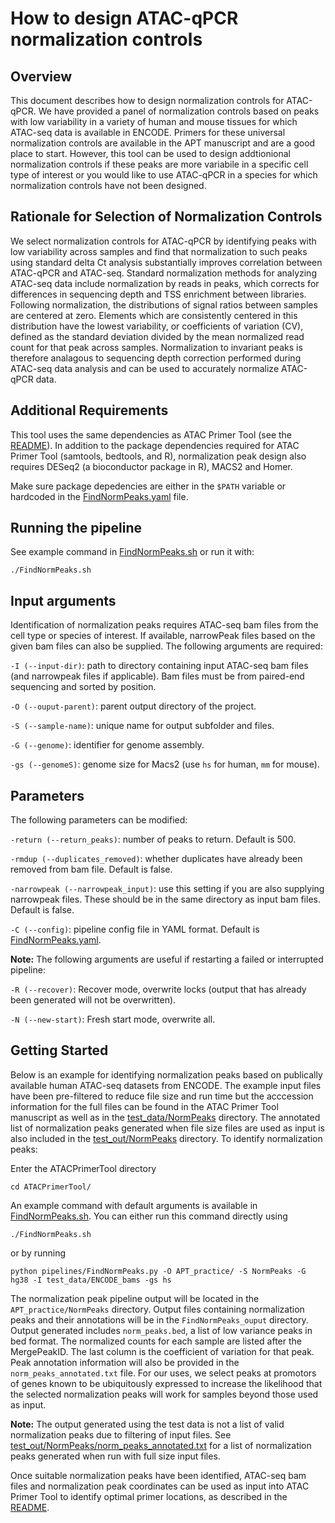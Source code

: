 # How to design ATAC-qPCR normalization controls

## Overview

This document describes how to design normalization controls for ATAC-qPCR. We have provided
a panel of normalization controls based on peaks with low variability in a variety of human and mouse tissues for which ATAC-seq
data is available in ENCODE. Primers for these universal normalization controls are available in the APT manuscript
and are a good place to start.  However, this tool can be used to design addtionional normalization controls if these peaks 
are more variabile in a specific cell type of interest or you would like to use ATAC-qPCR in a species for which normalization
controls have not been designed.

## Rationale for Selection of Normalization Controls

We select normalization controls for ATAC-qPCR by identifying peaks with low variability across samples and find that 
normalization to such peaks using standard delta Ct analysis substantially improves correlation between ATAC-qPCR 
and ATAC-seq. Standard normalization methods for analyzing ATAC-seq data include normalization by reads in peaks, 
which corrects for differences in sequencing depth and TSS enrichment between libraries. Following normalization, 
the distributions of signal ratios between samples are centered at zero. Elements which are 
consistently centered in this distribution have the lowest variability, or coefficients of variation (CV), defined 
as the standard deviation divided by the mean normalized read count for that peak across samples. Normalization to 
invariant peaks is therefore analagous to sequencing depth correction performed during ATAC-seq data analysis
and can be used to accurately normalize ATAC-qPCR data.

## Additional Requirements

This tool uses the same dependencies as ATAC Primer Tool (see the [README](README.md)). In addition to the 
package dependencies required for ATAC Primer Tool (samtools, bedtools, and R), normalization peak design 
also requires DESeq2 (a bioconductor package in R), MACS2 and Homer.  

Make sure package depedencies are either in the `$PATH` variable or hardcoded in the 
[FindNormPeaks.yaml](pipelines/FindNormPeaks_config.yaml) file.  

## Running the pipeline

See example command in [FindNormPeaks.sh](FindNormPeaks.sh) or run it with:

```
./FindNormPeaks.sh
```

## Input arguments

Identification of normalization peaks requires ATAC-seq bam files from the cell type or species of interest.  If available, narrowPeak files based on the given bam files can also be supplied. The following arguments are required:

`-I (--input-dir)`: path to directory containing input ATAC-seq bam files (and narrowpeak files if applicable). Bam files must be from paired-end sequencing and sorted by position.  

`-O (--ouput-parent)`: parent output directory of the project.

`-S (--sample-name)`: unique name for output subfolder and files.

`-G (--genome)`: identifier for genome assembly.

`-gs (--genomeS)`: genome size for Macs2 (use `hs` for human, `mm` for mouse).  

## Parameters

The following parameters can be modified:

`-return (--return_peaks)`: number of peaks to return. Default is 500.

`-rmdup (--duplicates_removed)`: whether duplicates have already been removed from bam file.  Default is false.

`-narrowpeak (--narrowpeak_input)`: use this setting if you are also supplying narrowpeak files.  These should be in the same directory as input bam files. Default is false.

`-C (--config)`: pipeline config file in YAML format.  Default is [FindNormPeaks.yaml](pipelines/FindNormPeaks_config.yaml).



**Note:** The following arguments are useful if restarting a failed or interrupted pipeline:

`-R (--recover)`: Recover mode, overwrite locks (output that has already been generated will not be overwritten).

`-N (--new-start)`: Fresh start mode, overwrite all.

## Getting Started

Below is an example for identifying normalization peaks based on publically available human ATAC-seq datasets from ENCODE.  The example input files have been pre-filtered to reduce file size and run time but the acccession information for the full files can be found in the ATAC Primer Tool manuscript as well as in the [test_data/NormPeaks](test_data/NormPeaks) directory. The annotated list of normalization peaks generated when file size files are used as input is also included in the [test_out/NormPeaks](test_out/NormPeaks) directory.  To identify normalization peaks:

Enter the ATACPrimerTool directory

```
cd ATACPrimerTool/
```

An example command with default arguments is available in [FindNormPeaks.sh](FindNormPeaks.sh). You can either run this command directly using

```
./FindNormPeaks.sh
```

or by running

```
python pipelines/FindNormPeaks.py -O APT_practice/ -S NormPeaks -G hg38 -I test_data/ENCODE_bams -gs hs
```

The normalization peak pipeline output will be located in the `APT_practice/NormPeaks` directory.  Output files containing normalization peaks and their annotations will be in the `FindNormPeaks_ouput` directory.  Output generated includes `norm_peaks.bed`, a list of low variance peaks in bed format. The normalized counts for each sample are listed after the MergePeakID.  The last column is the coefficient of variation for that peak. Peak annotation information will also be provided in the `norm_peaks_annotated.txt` file.  For our uses, we select peaks at promotors of genes known to be ubiquitously expressed to increase the likelihood that the selected normalization peaks will work for samples beyond those used as input.  

**Note:** The output generated using the test data is not a list of valid normalization peaks due to filtering of input files.  See [test_out/NormPeaks/norm_peaks_annotated.txt](test_out/NormPeaks/norm_peaks_annotated.txt) for a list of normalization peaks generated when run with full size input files.

Once suitable normalization peaks have been identified, ATAC-seq bam files and normalization peak coordinates can be used as input into ATAC Primer Tool to identify optimal primer locations, as described in the [README](README.md).
